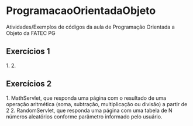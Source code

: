# ProgramacaoOrientadaObjeto
Atividades/Exemplos de códigos da aula de Programação Orientada a Objeto da FATEC PG

<h2>Exercícios 1</h2>
1.
2.

<h2>Exercícios 2</h2>
1. MathServlet, que responda uma página com o resultado de uma operação aritmética (soma, subtração, multiplicação ou divisão) a partir de 2
2. RandomServlet, que responda uma página com uma tabela de N números aleatórios conforme parâmetro informado pelo usuário.
